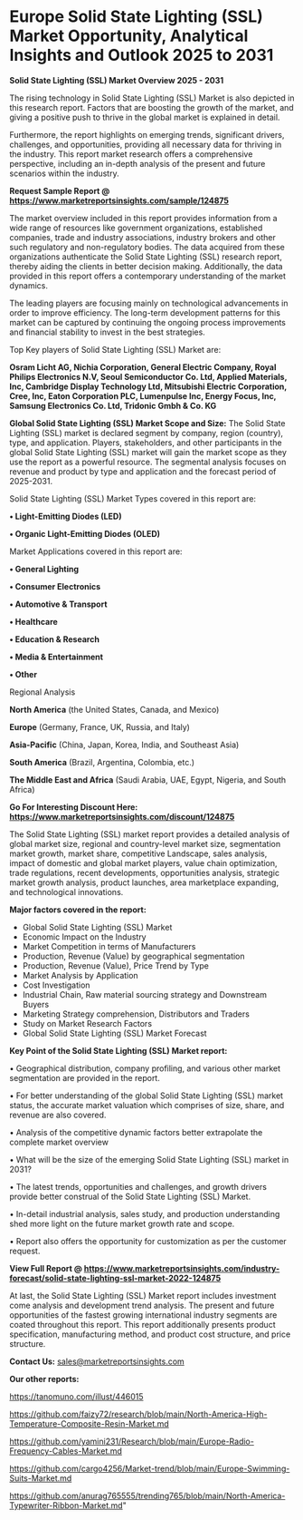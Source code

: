 # Europe Solid State Lighting (SSL) Market Opportunity, Analytical Insights and Outlook 2025 to 2031

<Strong> Solid State Lighting (SSL) Market Overview 2025 - 2031</strong>

The rising technology in Solid State Lighting (SSL) Market is also depicted in this research report. Factors that are boosting the growth of the market, and giving a positive push to thrive in the global market is explained in detail.

Furthermore, the report highlights on emerging trends, significant drivers, challenges, and opportunities, providing all necessary data for thriving in the industry. This report market research offers a comprehensive perspective, including an in-depth analysis of the present and future scenarios within the industry.

<strong>Request Sample Report @ <a href=https://www.marketreportsinsights.com/sample/124875>https://www.marketreportsinsights.com/sample/124875</a></strong>

The market overview included in this report provides information from a wide range of resources like government organizations, established companies, trade and industry associations, industry brokers and other such regulatory and non-regulatory bodies. The data acquired from these organizations authenticate the Solid State Lighting (SSL) research report, thereby aiding the clients in better decision making. Additionally, the data provided in this report offers a contemporary understanding of the market dynamics.

The leading players are focusing mainly on technological advancements in order to improve efficiency. The long-term development patterns for this market can be captured by continuing the ongoing process improvements and financial stability to invest in the best strategies.

Top Key players of Solid State Lighting (SSL) Market are:

<strong>Osram Licht AG, Nichia Corporation, General Electric Company, Royal Philips Electronics N.V, Seoul Semiconductor Co. Ltd, Applied Materials, Inc, Cambridge Display Technology Ltd, Mitsubishi Electric Corporation, Cree, Inc, Eaton Corporation PLC, Lumenpulse Inc, Energy Focus, Inc, Samsung Electronics Co. Ltd, Tridonic Gmbh & Co. KG</strong>

<strong><b>Global Solid State Lighting (SSL) Market Scope and Size:</b></strong>
The Solid State Lighting (SSL) market is declared segment by company, region (country), type, and application. Players, stakeholders, and other participants in the global Solid State Lighting (SSL) market will gain the market scope as they use the report as a powerful resource. The segmental analysis focuses on revenue and product by type and application and the forecast period of 2025-2031.

Solid State Lighting (SSL) Market Types covered in this report are:

<strong>• Light-Emitting Diodes (LED)

• Organic Light-Emitting Diodes (OLED)</strong>

Market Applications covered in this report are:

<strong>• General Lighting

• Consumer Electronics

• Automotive & Transport

• Healthcare

• Education & Research

• Media & Entertainment

• Other</strong> 

Regional Analysis

<strong>North America</strong> (the United States, Canada, and Mexico)

<strong>Europe</strong> (Germany, France, UK, Russia, and Italy)

<strong>Asia-Pacific</strong> (China, Japan, Korea, India, and Southeast Asia)

<strong>South America</strong> (Brazil, Argentina, Colombia, etc.)

<strong>The Middle East and Africa</strong> (Saudi Arabia, UAE, Egypt, Nigeria, and South Africa)

<strong>Go For Interesting Discount Here: <a href=https://www.marketreportsinsights.com/discount/124875>https://www.marketreportsinsights.com/discount/124875</a></strong>

The Solid State Lighting (SSL) market report provides a detailed analysis of global market size, regional and country-level market size, segmentation market growth, market share, competitive Landscape, sales analysis, impact of domestic and global market players, value chain optimization, trade regulations, recent developments, opportunities analysis, strategic market growth analysis, product launches, area marketplace expanding, and technological innovations.

<strong><b>Major factors covered in the report:</b></strong>
<ul>
  <li>Global Solid State Lighting (SSL) Market </li>
  <li>Economic Impact on the Industry</li>
  <li>Market Competition in terms of Manufacturers</li>
  <li>Production, Revenue (Value) by geographical segmentation</li>
  <li>Production, Revenue (Value), Price Trend by Type</li>
  <li>Market Analysis by Application</li>
  <li>Cost Investigation</li>
  <li>Industrial Chain, Raw material sourcing strategy and Downstream Buyers</li>
  <li>Marketing Strategy comprehension, Distributors and Traders</li>
  <li>Study on Market Research Factors</li>
  <li>Global Solid State Lighting (SSL) Market Forecast</li>
</ul>

<strong><b>Key Point of the Solid State Lighting (SSL) Market report:</b></strong>

• Geographical distribution, company profiling, and various other market segmentation are provided in the report.

• For better understanding of the global Solid State Lighting (SSL) market status, the accurate market valuation which comprises of size, share, and revenue are also covered.

• Analysis of the competitive dynamic factors better extrapolate the complete market overview

• What will be the size of the emerging Solid State Lighting (SSL) market in 2031?

• The latest trends, opportunities and challenges, and growth drivers provide better construal of the Solid State Lighting (SSL) Market.

• In-detail industrial analysis, sales study, and production understanding shed more light on the future market growth rate and scope.

• Report also offers the opportunity for customization as per the customer request.

<strong><b>View Full Report @ <a href=https://www.marketreportsinsights.com/industry-forecast/solid-state-lighting-ssl-market-2022-124875>https://www.marketreportsinsights.com/industry-forecast/solid-state-lighting-ssl-market-2022-124875</a></b></strong>


At last, the Solid State Lighting (SSL) Market report includes investment come analysis and development trend analysis. The present and future opportunities of the fastest growing international industry segments are coated throughout this report. This report additionally presents product specification, manufacturing method, and product cost structure, and price structure.

<strong>Contact Us:</strong>
sales@marketreportsinsights.com

<strong>Our other reports:</strong>

<a href=https://tanomuno.com/illust/446015>https://tanomuno.com/illust/446015</a>

<a href=https://github.com/faizy72/research/blob/main/North-America-High-Temperature-Composite-Resin-Market.md>https://github.com/faizy72/research/blob/main/North-America-High-Temperature-Composite-Resin-Market.md</a>

<a href=https://github.com/yamini231/Research/blob/main/Europe-Radio-Frequency-Cables-Market.md>https://github.com/yamini231/Research/blob/main/Europe-Radio-Frequency-Cables-Market.md</a>

<a href=https://github.com/cargo4256/Market-trend/blob/main/Europe-Swimming-Suits-Market.md>https://github.com/cargo4256/Market-trend/blob/main/Europe-Swimming-Suits-Market.md</a>

<a href=https://github.com/anurag765555/trending765/blob/main/North-America-Typewriter-Ribbon-Market.md>https://github.com/anurag765555/trending765/blob/main/North-America-Typewriter-Ribbon-Market.md</a>"
